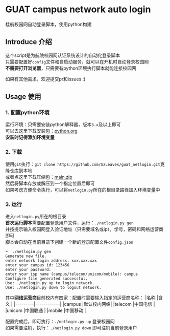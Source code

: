 # GUAT campus network auto login
桂航校园网自动登录脚本，使用python构建

## Introduce 介绍
这个script是为航院校园网认证系统设计的自动化登录脚本  
只需要配置好`config`文件和自启动服务，就可以在开机时自动登录校园网  
**不需要打开浏览器**，只需要有python环境执行脚本就能连接校园网  

如果有其他需求，欢迎提交pr和issues :)

## Usage 使用

### 1. 配置python环境
运行环境：只需要安装python解释器，版本`3.x`及以上即可  
可以去这里下载安装包：[python.org](https://www.python.org/)  
**安装时记得添加环境变量**

### 2. 下载
使用`git`执行：`git clone https://github.com/SzLeaves/guat_netlogin.git`克隆仓库到本地  
或者点这里下载压缩包：[main.zip](https://github.com/SzLeaves/guat_netlogin/archive/refs/heads/main.zip)  
然后将脚本存放或解压到一个指定位置后即可  
如果考虑方便命令执行，可以将`netlogin.py`所在的根目录路径加入环境变量中  

### 3. 运行
进入`netlogin.py`所在的根目录  
**首次运行脚本**需要配置登录用户文件，运行：`./netlogin.py gen`  
并按提示输入校园网登入验证地址（只需要域名或ip），学号，密码和网络运营商即可  
脚本会自动在当前目录下创建一个新的登录配置文件`config.json`  
```
➜  ./netlogin.py gen
Generate new file.
enter network login address: xxx.xxx.xxx
enter your campus id: 123456
enter your password: 
enter your isp name (campus/telecom/unicom/mobile): campus
Configure file generated successful.
Use: ./netlogin.py up to login network.
Use: ./netlogin.py down to logout network.
```

其中**网络运营商**目前校内有四家：配置时需要输入指定的运营商名称：
|名称     |含义        |
|---------|------------|
|campus   |默认校内网络|
|telecom  |中国电信    |
|unicom   |中国联通    |
|mobile   |中国移动    |

配置完成后，即可执行：`./netlogin.py up` 登录校园网  
如果需要注销，执行：`./netlogin.py down` 即可注销当前登录用户  

